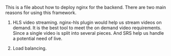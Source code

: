 This is a file about how to deploy nginx for the backend.
There are two main reasons for using this framework.
1. HLS video streaming.
    nginx-hls plugin would help us stream videos on demand. It is the best tool to meet the on demand video requirements. 
    Since a single video is split into several pieces.
    And SRS help us handle a potential need of live.
    
2. Load balancing.